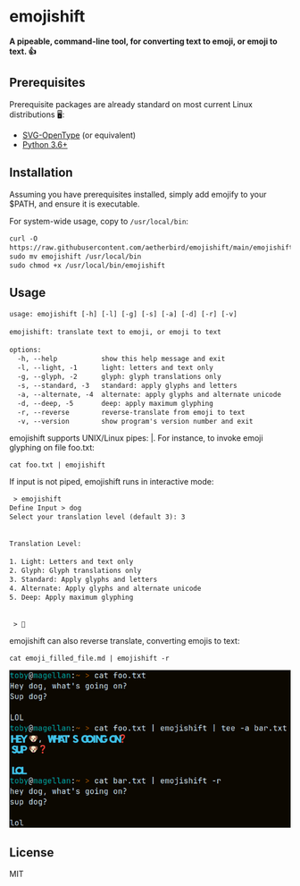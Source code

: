# emojishift

<b>A pipeable, command-line tool, for converting text to emoji, or emoji to text. 👍</b>

## Prerequisites

Prerequisite packages are already standard on most current Linux distributions 🖥️:
- <a href="https://github.com/13rac1/twemoji-color-font">SVG-OpenType</a> (or equivalent)
- <a href="https://github.com/python/cpython">Python 3.6+</a>

## Installation

Assuming you have prerequisites installed, simply add emojify to your $PATH, and ensure it is executable. 

For system-wide usage, copy to `/usr/local/bin`:
```
curl -O https://raw.githubusercontent.com/aetherbird/emojishift/main/emojishift
sudo mv emojishift /usr/local/bin
sudo chmod +x /usr/local/bin/emojishift
```

## Usage

```
usage: emojishift [-h] [-l] [-g] [-s] [-a] [-d] [-r] [-v]

emojishift: translate text to emoji, or emoji to text

options:
  -h, --help           show this help message and exit
  -l, --light, -1      light: letters and text only
  -g, --glyph, -2      glyph: glyph translations only
  -s, --standard, -3   standard: apply glyphs and letters
  -a, --alternate, -4  alternate: apply glyphs and alternate unicode
  -d, --deep, -5       deep: apply maximum glyphing
  -r, --reverse        reverse-translate from emoji to text
  -v, --version        show program's version number and exit
```

emojishift supports UNIX/Linux pipes: |.  For instance, to invoke emoji glyphing on file foo.txt:
```
cat foo.txt | emojishift
```

If input is not piped, emojishift runs in interactive mode:
```
 > emojishift 
Define Input > dog
Select your translation level (default 3): 3


Translation Level: 

1. Light: Letters and text only
2. Glyph: Glyph translations only
3. Standard: Apply glyphs and letters
4. Alternate: Apply glyphs and alternate unicode
5. Deep: Apply maximum glyphing


 > 🐶
```

emojishift can also reverse translate, converting emojis to text:
```
cat emoji_filled_file.md | emojishift -r
```


<img src="./emojishift_examples.png">

## License

MIT
